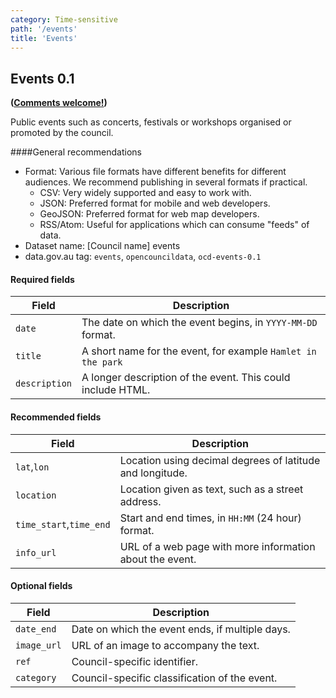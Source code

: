 ```yaml
---
category: Time-sensitive
path: '/events'
title: 'Events'
---
```

## Events 0.1
**([Comments welcome!](https://github.com/okfnau/open-council-data/issues))**

Public events such as concerts, festivals or workshops organised or promoted by the council.

####General recommendations

* Format: Various file formats have different benefits for different audiences. We recommend publishing in several formats if practical.
  * CSV: Very widely supported and easy to work with.
  * JSON: Preferred format for mobile and web developers.
  * GeoJSON: Preferred format for web map developers.
  * RSS/Atom: Useful for applications which can consume "feeds" of data.
* Dataset name: [Council name] events
* data.gov.au tag: `events`, `opencouncildata`, `ocd-events-0.1`

#### Required fields
Field | Description
------|------------
`date`           |The date on which the event begins, in `YYYY-MM-DD` format.
`title`          |A short name for the event, for example `Hamlet in the park`
`description`    |A longer description of the event. This could include HTML.

#### Recommended fields
Field | Description
------|------------
`lat`,`lon`            |Location using decimal degrees of latitude and longitude.
`location`             |Location given as text, such as a street address.
`time_start`,`time_end`|Start and end times, in `HH:MM` (24 hour) format.
`info_url`             | URL of a web page with more information about the event.

#### Optional fields

Field | Description
------|------------
`date_end`  | Date on which the event ends, if multiple days.
`image_url` | URL of an image to accompany the text.
`ref`       | Council-specific identifier.
`category`  | Council-specific classification of the event.
